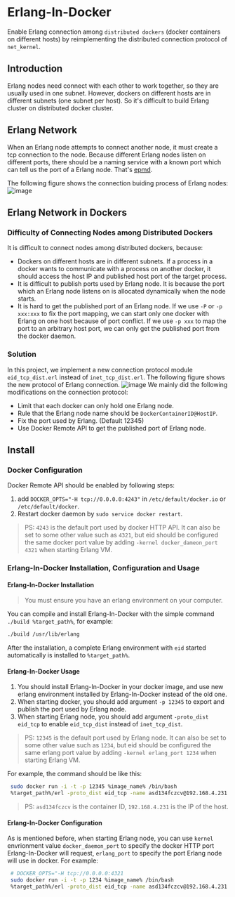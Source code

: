 Erlang-In-Docker
================
Enable Erlang connection among `distributed dockers` (docker containers on different hosts) by reimplementing the distributed connection protocol of `net_kernel`.

Introduction
------------
Erlang nodes need connect with each other to work together, so they are usually used in one subnet.
However, dockers on different hosts are in different subnets (one subnet per host). So it's difficult to build Erlang cluster on distributed docker cluster.

Erlang Network
--------------
When an Erlang node attempts to connect another node, it must create a tcp connection to the node. Because different Erlang nodes listen on different ports, there should be a naming service with a known port which can tell us the port of a Erlang node. That's [epmd](www.erlang.org/doc/man/epmd.html).

The following figure shows the connection buiding process of Erlang nodes:
![image](https://raw.githubusercontent.com/taotaotheripper/Erlang-In-Docker/master/images/Erlang_Network.jpg "Erlang Network")

Erlang Network in Dockers
-------------------------
### Difficulty of Connecting Nodes among Distributed Dockers
It is difficult to connect nodes among distributed dockers, because:<br />
  * Dockers on different hosts are in different subnets. If a process in a docker wants to communicate with a process on another docker, it should access the host IP and published host port of the target process.<br />
  * It is difficult to publish ports used by Erlang node. It is because the port which an Erlang node listens on is allocated dynamically when the node starts.<br />
  * It is hard to get the published port of an Erlang node. If we use `-P` or `-p xxx:xxx` to fix the port mapping, we can start only one docker with Erlang on one host because of port conflict. If we use `-p xxx` to map the port to an arbitrary host port, we can only get the published port from the docker daemon.<br />

### Solution
In this project, we implement a new connection protocol module `eid_tcp_dist.erl` instead of `inet_tcp_dist.erl`. The following figure shows the new protocol of Erlang connection.
![image](https://raw.githubusercontent.com/taotaotheripper/Erlang-In-Docker/master/images/Erlang_Network_in_Dockers.jpg "Erlang Network in Dockers")
We mainly did the following modifications on the connection protocol:<br />
  * Limit that each docker can only hold one Erlang node.<br />
  * Rule that the Erlang node name should be `DockerContainerID@HostIP`.<br />
  * Fix the port used by Erlang. (Default 12345)<br />
  * Use Docker Remote API to get the published port of Erlang node.<br />

Install
-------
### Docker Configuration
Docker Remote API should be enabled by following steps:<br />
1. add `DOCKER_OPTS="-H tcp://0.0.0.0:4243"` in `/etc/default/docker.io` or `/etc/default/docker`.<br />
2. Restart docker daemon by `sudo service docker restart`.<br />
>PS: `4243` is the default port used by docker HTTP API. It can also be set to some other value such as `4321`, but eid should be configured the same docker port value by adding `-kernel docker_dameon_port 4321` when starting Erlang VM.

### Erlang-In-Docker Installation, Configuration and Usage
#### Erlang-In-Docker Installation
>You must ensure you have an erlang environment on your computer.

You can compile and install Erlang-In-Docker with the simple command `./build %target_path%`, for example:
```Bash
./build /usr/lib/erlang
```
After the installation, a complete Erlang environment with `eid` started automatically is installed to `%target_path%`.

#### Erlang-In-Docker Usage
1. You should install Erlang-In-Docker in your docker image, and use new erlang environment installed by Erlang-In-Docker instead of the old one.<br />
2. When starting docker, you should add argument `-p 12345` to export and publish the port used by Erlang node.<br />
3. When starting Erlang node, you should add argument `-proto_dist eid_tcp` to enable `eid_tcp_dist` instead of `inet_tcp_dist`.

>PS: `12345` is the default port used by Erlang node. It can also be set to some other value such as `1234`, but eid should be configured the same erlang port value by adding `-kernel erlang_port 1234` when starting Erlang VM.

For example, the command should be like this:
```Bash
 sudo docker run -i -t -p 12345 %image_name% /bin/bash
 %target_path%/erl -proto_dist eid_tcp -name asd134fczcv@192.168.4.231 -setcookie taotaotheripper
```
>PS: `asd134fczcv` is the container ID, `192.168.4.231` is the IP of the host.

#### Erlang-In-Docker Configuration
As is mentioned before, when starting Erlang node, you can use `kernel` envrionment value `docker_daemon_port` to specify the docker HTTP port Erlang-In-Docker will request, `erlang_port` to specify the port Erlang node will use in docker. For example:
```Bash
 # DOCKER_OPTS="-H tcp://0.0.0.0:4321
 sudo docker run -i -t -p 1234 %image_name% /bin/bash
 %target_path%/erl -proto_dist eid_tcp -name asd134fczcv@192.168.4.231 -setcookie taotaotheripper -kernel docker_daemon_port 4321 erlang_port 1234
```
